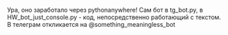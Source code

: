 Ура, оно заработало через pythonanywhere!
Сам бот в tg_bot.py, в HW_bot_just_console.py - код, непосредственно работающий с текстом.
В телеграм откликается на @something_meaningless_bot
